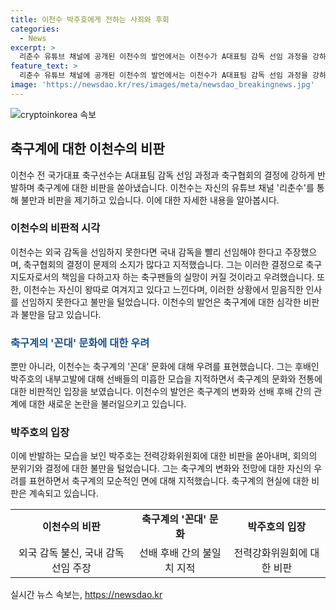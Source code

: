```yaml
---
title: 이천수 박주호에게 전하는 사죄와 후회
categories:
  - News
excerpt: >
  리춘수 유튜브 채널에 공개된 이천수의 발언에서는 이천수가 A대표팀 감독 선임 과정을 강하게 비판하며 축구계의 문제점을 지적했다. 그는 축구계의 왕따라며 홍명보 감독의 선임에 대한 의혹을 제기했고, 전력강화위원회에 대한 비판과 박주호의 내부고발에 대한 의견도 밝혔다. 축구계의 문화와 현실적인 어려움을 거론하며 사태를 비판했다. 이천수의 진솔한 발언이 축구팬들의 이목을 끌고 있다.  
feature_text: >
  리춘수 유튜브 채널에 공개된 이천수의 발언에서는 이천수가 A대표팀 감독 선임 과정을 강하게 비판하며 축구계의 문제점을 지적했다. 그는 축구계의 왕따라며 홍명보 감독의 선임에 대한 의혹을 제기했고, 전력강화위원회에 대한 비판과 박주호의 내부고발에 대한 의견도 밝혔다. 축구계의 문화와 현실적인 어려움을 거론하며 사태를 비판했다. 이천수의 진솔한 발언이 축구팬들의 이목을 끌고 있다.  
image: 'https://newsdao.kr/res/images/meta/newsdao_breakingnews.jpg'
---
```


<p><img src="https://newsdao.kr/res/images/meta/newsdao_breakingnews.jpg" alt="cryptoinkorea 속보" /></p>

<h2 data-ke-size="size26">축구계에 대한 이천수의 비판</h2>

<p data-ke-size="size16">이천수 전 국가대표 축구선수는 A대표팀 감독 선임 과정과 축구협회의 결정에 강하게 반발하며 축구계에 대한 비판을 쏟아냈습니다. 이천수는 자신의 유튜브 채널 '리춘수'를 통해 불만과 비판을 제기하고 있습니다. 이에 대한 자세한 내용을 알아봅시다.</p>

<h3 data-ke-size="size24">이천수의 비판적 시각</h3>

<p data-ke-size="size16">이천수는 외국 감독을 선임하지 못한다면 국내 감독을 빨리 선임해야 한다고 주장했으며, 축구협회의 결정이 문제의 소지가 많다고 지적했습니다. 그는 이러한 결정으로 축구지도자로서의 책임을 다하고자 하는 축구팬들의 실망이 커질 것이라고 우려했습니다. 또한, 이천수는 자신이 왕따로 여겨지고 있다고 느낀다며, 이러한 상황에서 믿음직한 인사를 선임하지 못한다고 불만을 털었습니다. 이천수의 발언은 축구계에 대한 심각한 비판과 불만을 담고 있습니다.</p>

<h3 data-ke-size="size24"><b><span style="color: #1a5490;">축구계의 '꼰대' 문화에 대한 우려</span></b></h3>

<p data-ke-size="size16">뿐만 아니라, 이천수는 축구계의 '꼰대' 문화에 대해 우려를 표현했습니다. 그는 후배인 박주호의 내부고발에 대해 선배들의 미흡한 모습을 지적하면서 축구계의 문화와 전통에 대한 비판적인 입장을 보였습니다. 이천수의 발언은 축구계의 변화와 선배 후배 간의 관계에 대한 새로운 논란을 불러일으키고 있습니다.</p>

<h3 data-ke-size="size24">박주호의 입장</h3>

<p data-ke-size="size16">이에 반발하는 모습을 보인 박주호는 전력강화위원회에 대한 비판을 쏟아내며, 회의의 분위기와 결정에 대한 불만을 털었습니다. 그는 축구계의 변화와 전망에 대한 자신의 우려를 표현하면서 축구계의 모순적인 면에 대해 지적했습니다. 축구계의 현실에 대한 비판은 계속되고 있습니다.</p>

<table>
  <tr>
    <td style="text-align: center; height: 17px;"><b>이천수의 비판</b></td>
    <td style="text-align: center; height: 17px;"><b>축구계의 '꼰대' 문화</b></td>
    <td style="text-align: center; height: 17px;"><b>박주호의 입장</b></td>
  </tr>
  <tr>
    <td style="text-align: center; height: 17px;">외국 감독 불신, 국내 감독 선임 주장</td>
    <td style="text-align: center; height: 17px;">선배 후배 간의 불일치 지적</td>
    <td style="text-align: center; height: 17px;">전력강화위원회에 대한 비판</td>
  </tr>
</table>
실시간 뉴스 속보는, <a href="https://newsdao.kr" rel="dofollow">https://newsdao.kr</a>


